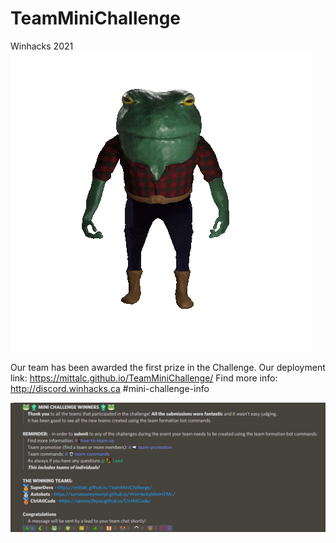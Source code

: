 # TeamMiniChallenge 
Winhacks 2021
![Alt text](toad.gif)

Our team has been awarded the first prize in the Challenge. 
Our deployment link: https://mittalc.github.io/TeamMiniChallenge/ 
Find more info: http://discord.winhacks.ca #mini-challenge-info


![alt text](image1.png)


